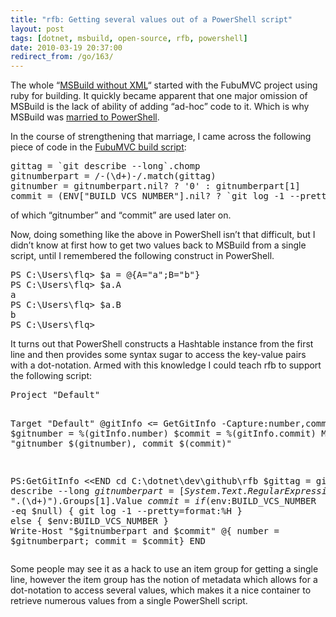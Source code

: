 ```yaml
---
title: "rfb: Getting several values out of a PowerShell script"
layout: post
tags: [dotnet, msbuild, open-source, rfb, powershell]
date: 2010-03-19 20:37:00
redirect_from: /go/163/
---
```


The whole “[MSBuild without XML](/go/160)“ started with the FubuMVC project using ruby for building. It quickly became apparent that one major omission of MSBuild is the lack of ability of adding “ad-hoc” code to it. Which is why MSBuild was [married to PowerShell](/go/162).

In the course of strengthening that marriage, I came across the following piece of code in the [FubuMVC build script](http://github.com/DarthFubuMVC/fubumvc/blob/master/rakefile.rb):
 <div style="padding-bottom: 0px; margin: 0px; padding-left: 0px; padding-right: 0px; display: inline; float: none; padding-top: 0px" id="scid:812469c5-0cb0-4c63-8c15-c81123a09de7:9432bbc5-0883-4a5d-8767-e81f13976ba7" class="wlWriterEditableSmartContent"><pre name="code" class="c#">gittag = `git describe --long`.chomp
gitnumberpart = /-(\d+)-/.match(gittag)
gitnumber = gitnumberpart.nil? ? '0' : gitnumberpart[1]
commit = (ENV["BUILD_VCS_NUMBER"].nil? ? `git log -1 --pretty=format:%H` : ENV["BUILD_VCS_NUMBER"])
</pre></div>

of which “gitnumber” and “commit” are used later on.

Now, doing something like the above in PowerShell isn’t that difficult, but I didn’t know at first how to get two values back to MSBuild from a single script, until I remembered the following construct in PowerShell.

<div style="padding-bottom: 0px; margin: 0px; padding-left: 0px; padding-right: 0px; display: inline; float: none; padding-top: 0px" id="scid:812469c5-0cb0-4c63-8c15-c81123a09de7:3c77af92-65c7-48a6-ae97-240d4421af6a" class="wlWriterEditableSmartContent"><pre name="code" class="c#">PS C:\Users\flq&gt; $a = @{A="a";B="b"}
PS C:\Users\flq&gt; $a.A
a
PS C:\Users\flq&gt; $a.B
b
PS C:\Users\flq&gt;</pre></div>

It turns out that PowerShell constructs a Hashtable instance from the first line and then provides some syntax sugar to access the key-value pairs with a dot-notation. Armed with this knowledge I could teach rfb to support the following script: 

<div style="padding-bottom: 0px; margin: 0px; padding-left: 0px; padding-right: 0px; display: inline; float: none; padding-top: 0px" id="scid:812469c5-0cb0-4c63-8c15-c81123a09de7:1da19d0d-13d5-4886-b0c2-0b331cd29c94" class="wlWriterEditableSmartContent"><pre name="code" class="c#">Project "Default"

  Target "Default"
    @gitInfo &lt;= GetGitInfo -Capture:number,commit
    $gitnumber = %(gitInfo.number)
    $commit = %(gitInfo.commit)
    Message "gitnumber $(gitnumber), commit $(commit)"

  PS:GetGitInfo &lt;&lt;END
    cd C:\dotnet\dev\github\rfb
    $gittag = git describe --long
    $gitnumberpart = [System.Text.RegularExpressions.Regex]::Match($gittag, "\.(\d+)").Groups[1].Value
    $commit = if ($env:BUILD_VCS_NUMBER -eq $null) { git log -1 --pretty=format:%H } else { $env:BUILD_VCS_NUMBER }
    Write-Host "$gitnumberpart and $commit"
    @{ number = $gitnumberpart; commit = $commit}
  END   </pre></div>

Some people may see it as a hack to use an item group for getting a single line, however the item group has the notion of metadata which allows for a dot-notation to access several values, which makes it a nice container to retrieve numerous values from a single PowerShell script.

<pre></pre>